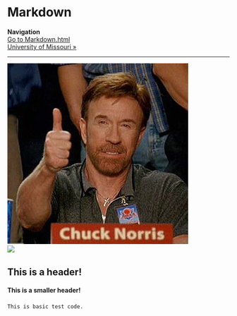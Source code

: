 # Markdown
<b>Navigation</b>
<br><a href="markdown.html">Go to Markdown.html</a>
<br><a href="https://missouri.edu">University of Missouri &raquo;</a>
<hr>

<img src="iu.jpg">
<br><img src="https://i.imgur.com/lVlPvCB.gif">

<h2>This is a header!</h2>

<h4>This is a smaller header!</h4>

<code><p>This is basic test code.</p></code>
